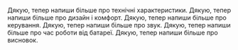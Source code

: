 Дякую, тепер напиши більше про технічні характеристики.
Дякую, тепер напиши більше про дизайн і комфорт.
Дякую, тепер напиши більше про керування. 
Дякую, тепер напиши більше про звук.
Дякую, тепер напиши більше про час роботи від батареї.
Дякую, тепер напиши більше про висновок.